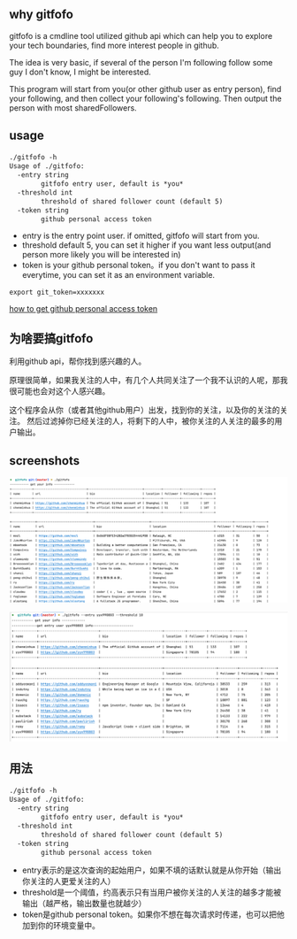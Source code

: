 ## why gitfofo

gitfofo is a cmdline tool utilized github api which can help you to explore your tech boundaries, find more interest people in github.

The idea is very basic, if several of the person I'm following follow some guy I don't know, I might be interested. 

This program will start from you(or other github user as entry person), find your following, and then collect your following's following.
Then output the person with most sharedFollowers.

## usage

```
./gitfofo -h
Usage of ./gitfofo:
  -entry string
        gitfofo entry user, default is *you*
  -threshold int
        threshold of shared follower count (default 5)
  -token string
        github personal access token
```

- entry is the entry point user. if omitted, gitfofo will start from you.
- threshold default 5, you can set it higher if you want less output(and person more likely you will be interested in)
- token is your github personal token。if you don't want to pass it everytime, you can set it as an environment variable.

```
export git_token=xxxxxxx
```

[how to get github personal access token](https://docs.github.com/en/authentication/keeping-your-account-and-data-secure/creating-a-personal-access-token)

## 为啥要搞gitfofo

利用github api，帮你找到感兴趣的人。

原理很简单，如果我关注的人中，有几个人共同关注了一个我不认识的人呢，那我很可能也会对这个人感兴趣。

这个程序会从你（或者其他github用户）出发，找到你的关注，以及你的关注的关注。
然后过滤掉你已经关注的人，将剩下的人中，被你关注的人关注的最多的用户输出。

## screenshots
![exp1](./screens/b.png)

![exp1](./screens/a.png)

## 用法

```
./gitfofo -h
Usage of ./gitfofo:
  -entry string
        gitfofo entry user, default is *you*
  -threshold int
        threshold of shared follower count (default 5)
  -token string
        github personal access token
```

- entry表示的是这次查询的起始用户，如果不填的话默认就是从你开始（输出你关注的人更爱关注的人）
- threshold是一个阈值，约高表示只有当用户被你关注的人关注的越多才能被输出（越严格，输出数量也就越少）
- token是github personal token。如果你不想在每次请求时传递，也可以把他加到你的环境变量中。